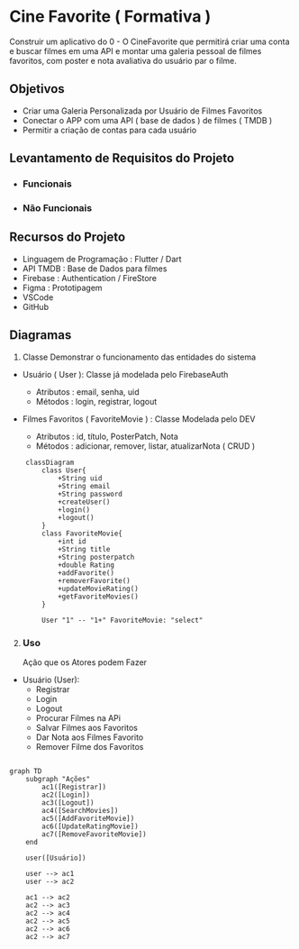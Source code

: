 # Cine Favorite ( Formativa )

Construir um aplicativo do 0 - O CineFavorite que permitirá criar uma conta e buscar filmes em uma API e montar uma galeria pessoal de filmes favoritos, com poster e nota avaliativa do usuário par o filme.

## Objetivos

- Criar uma Galeria Personalizada por Usuário de Filmes Favoritos
- Conectar o APP com uma API ( base de dados ) de filmes ( TMDB )
- Permitir a criação de contas para cada usuário

## Levantamento de Requisitos do Projeto

- ### Funcionais

- ### Não Funcionais

## Recursos do Projeto

- Linguagem de Programação : Flutter / Dart
- API TMDB : Base de Dados para filmes
- Firebase : Authentication / FireStore
- Figma : Prototipagem
- VSCode
- GitHub

## Diagramas

1. Classe
   Demonstrar o funcionamento das entidades do sistema

- Usuário ( User ): Classe já modelada pelo FirebaseAuth

  - Atributos : email, senha, uid
  - Métodos : login, registrar, logout

- Filmes Favoritos ( FavoriteMovie ) : Classe Modelada pelo DEV
  - Atributos : id, título, PosterPatch, Nota
  - Métodos : adicionar, remover, listar, atualizarNota ( CRUD )

```mermaid
    classDiagram
        class User{
            +String uid
            +String email
            +String password
            +createUser()
            +login()
            +logout()
        }
        class FavoriteMovie{
            +int id
            +String title
            +String posterpatch
            +double Rating
            +addFavorite()
            +removerFavorite()
            +updateMovieRating()
            +getFavoriteMovies()
        }

        User "1" -- "1+" FavoriteMovie: "select"
```

2. ### Uso
   Ação que os Atores podem Fazer

- Usuário (User):
  - Registrar
  - Login
  - Logout
  - Procurar Filmes na APi
  - Salvar Filmes aos Favoritos
  - Dar Nota aos Filmes Favorito
  - Remover Filme dos Favoritos

```mermaid

graph TD
    subgraph "Ações"
        ac1([Registrar])
        ac2([Login])
        ac3([Logout])
        ac4([SearchMovies])
        ac5([AddFavoriteMovie])
        ac6([UpdateRatingMovie])
        ac7([RemoveFavoriteMovie])
    end

    user([Usuário])

    user --> ac1
    user --> ac2

    ac1 --> ac2
    ac2 --> ac3
    ac2 --> ac4
    ac2 --> ac5
    ac2 --> ac6
    ac2 --> ac7

```
